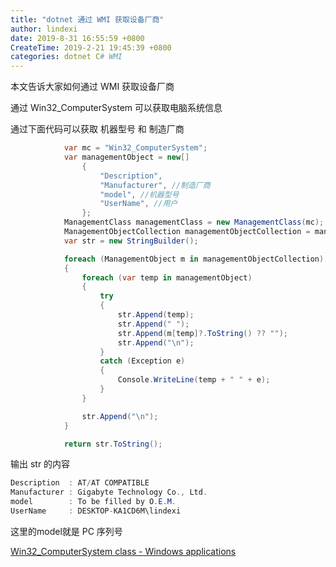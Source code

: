```yaml
---
title: "dotnet 通过 WMI 获取设备厂商"
author: lindexi
date: 2019-8-31 16:55:59 +0800
CreateTime: 2019-2-21 19:45:39 +0800
categories: dotnet C# WMI
---
```


本文告诉大家如何通过 WMI 获取设备厂商

<!--more-->


<!-- 标签：dotnet,C#,WMI -->

通过 Win32_ComputerSystem 可以获取电脑系统信息

通过下面代码可以获取 机器型号 和 制造厂商

```csharp
            var mc = "Win32_ComputerSystem";
            var managementObject = new[]
                {
                    "Description",
                    "Manufacturer", //制造厂商
                    "model", //机器型号
                    "UserName", //用户
                };
            ManagementClass managementClass = new ManagementClass(mc);
            ManagementObjectCollection managementObjectCollection = managementClass.GetInstances();
            var str = new StringBuilder();

            foreach (ManagementObject m in managementObjectCollection)
            {
                foreach (var temp in managementObject)
                {
                    try
                    {
                        str.Append(temp);
                        str.Append(" ");
                        str.Append(m[temp]?.ToString() ?? "");
                        str.Append("\n");
                    }
                    catch (Exception e)
                    {
                        Console.WriteLine(temp + " " + e);
                    }
                }

                str.Append("\n");
            }

            return str.ToString();
```

输出 str 的内容

```csharp
Description  : AT/AT COMPATIBLE
Manufacturer : Gigabyte Technology Co., Ltd.
model        : To be filled by O.E.M.
UserName     : DESKTOP-KA1CD6M\lindexi
```

这里的model就是 PC 序列号

[Win32_ComputerSystem class - Windows applications](https://docs.microsoft.com/en-us/windows/desktop/cimwin32prov/win32-computersystem )

